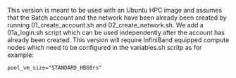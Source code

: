 This version is meant to be used with an Ubuntu HPC image and assumes that the Batch account and the network have been already been created by running 01_create_account.sh and 02_create_network.sh. 
We add a 01a_login.sh script which can be used independently after the account has already been created. 
This version will require InfiniBand equipped compute nodes which need to be configured in the variables.sh scritp as for example:
```
pool_vm_size="STANDARD_HB60rs"
```
